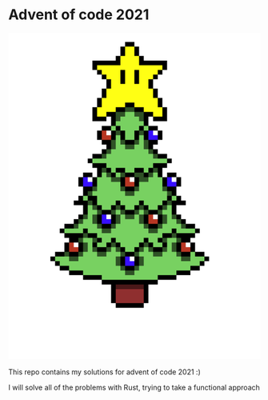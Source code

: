# Advent of code 2021

<div align="center"><img src="./assets/christmas_tree.png"></div>

This repo contains my solutions for advent of code 2021 :)

I will solve all of the problems with Rust, trying to take a functional approach

